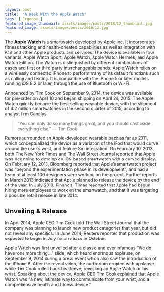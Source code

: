 ```yaml
---
layout: post
title:  "A Week With the Apple Watch"
tags: [ Ergodox ]
featured_image_thumbnail: assets/images/posts/2018/12_thumbnail.jpg
featured_image: assets/images/posts/2018/12.jpg
---
```

The **Apple Watch** is a smartwatch developed by Apple Inc. It incorporates fitness tracking and health-oriented capabilities as well as integration with iOS and other Apple products and services. The device is available in four variants: Apple Watch Sport, Apple Watch, Apple Watch Hermès, and Apple Watch Edition. The Watch is distinguished by different combinations of cases and first or third party interchangeable bands. Apple Watch relies on a wirelessly connected iPhone to perform many of its default functions such as calling and texting. It is compatible with the iPhone 5 or later models running iOS 8.2 or later, through the use of Bluetooth or Wi-Fi.

Announced by Tim Cook on September 9, 2014, the device was available for pre-order on April 10 and began shipping on April 24, 2015. The Apple Watch quickly became the best-selling wearable device, with the shipment of 4.2 million smartwatches in the second quarter of 2015, according to analyst firm Canalys.

>“You can only do so many things great, and you should cast aside everything else.” ― Tim Cook

Rumors surrounded an Apple-developed wearable back as far as 2011, which conceptualized the device as a variation of the iPod that would curve around the user’s wrist, and feature Siri integration. On February 10, 2013, both The New York Times and The Wall Street Journal reported that Apple was beginning to develop an iOS-based smartwatch with a curved display. On February 12, 2013, Bloomberg reported that Apple’s smartwatch project was “beyond the experimentation phase in its development”, and had a team of at least 100 designers were working on the project. Further reports in March 2013 indicated that Apple planned to release the device by the end of the year. In July 2013, Financial Times reported that Apple had begun hiring more employees to work on the smartwatch, and that it was targeting a possible retail release in late 2014.

## Unveiling & Release

In April 2014, Apple CEO Tim Cook told The Wall Street Journal that the company was planning to launch new product categories that year, but did not reveal any specifics. In June 2014, Reuters reported that production was expected to begin in July for a release in October.

Apple Watch was first unveiled after a classic and ever infamous “We do have ‘one more thing’…” slide, which heard enormous applause, on September 9, 2014 during a press event which also saw the introduction of the iPhone 6. After the reveal video, the auditorium erupted with applause while Tim Cook rolled back his sleeve, revealing an Apple Watch on his wrist. Speaking about the device, Apple CEO Tim Cook explained that Apple Watch was “a new, intimate way to communicate from your wrist, and a comprehensive health and fitness device.”
